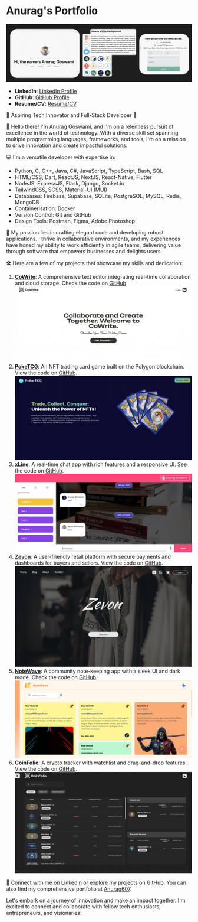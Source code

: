 # Anurag's Portfolio

![1723907596361](image/README/1723907596361.png)

- **LinkedIn**: [LinkedIn Profile](https://www.linkedin.com/in/anurag7902/)
- **GitHub**: [GitHub Profile](https://github.com/Anurag607)
- **Resume/CV**: [Resume/CV](https://drive.google.com/file/d/1DDTaYwZHuW7lIR7x32XjO6EPp09gjgql/view?usp=sharing)

🚀 Aspiring Tech Innovator and Full-Stack Developer 🌟

👋 Hello there! I'm Anurag Goswami, and I'm on a relentless pursuit of excellence in the world of technology. With a diverse skill set spanning multiple programming languages, frameworks, and tools, I'm on a mission to drive innovation and create impactful solutions.

💻 I'm a versatile developer with expertise in:

- Python, C, C++, Java, C#, JavaScript, TypeScript, Bash, SQL
- HTML/CSS, Dart, ReactJS, NextJS, React-Native, Flutter
- NodeJS, ExpressJS, Flask, Django, Socket.io
- TailwindCSS, SCSS, Material-UI (MUI)
- Databases: Firebase, Supabase, SQLite, PostgreSQL, MySQL, Redis, MongoDB
- Containerisation: Docker
- Version Control: Git and GitHub
- Design Tools: Postman, Figma, Adobe Photoshop

🔨 My passion lies in crafting elegant code and developing robust applications. I thrive in collaborative environments, and my experiences have honed my ability to work efficiently in agile teams, delivering value through software that empowers businesses and delights users.

🛠️ Here are a few of my projects that showcase my skills and dedication:

1. **[CoWrite](https://co-write-rosy.vercel.app)**: A comprehensive text editor integrating real-time collaboration and cloud storage. Check the code on [GitHub](https://github.com/anurag607/CoWrite).![CoWrite](./public/projects/cowrite.png)
2. **[PokeTCG](https://poketcg.vercel.app/)**: An NFT trading card game built on the Polygon blockchain. View the code on [GitHub](https://github.com/anurag607/PokeTCG).![PokeTCG](./public/projects/poketcg.png)
3. **[xLine](https://xline.vercel.app/)**: A real-time chat app with rich features and a responsive UI. See the code on [GitHub](https://github.com/anurag607/xLine).![xLine](./public/projects/xline.jpg)
4. **[Zevon](https://zevon.vercel.app/)**: A user-friendly retail platform with secure payments and dashboards for buyers and sellers. View the code on [GitHub](https://github.com/anurag607/Zevon).![Zevon](./public/projects/zevon.png)
5. **[NoteWave](https://notewave.vercel.app)**: A community note-keeping app with a sleek UI and dark mode. Check the code on [GitHub](https://github.com/anurag607/NoteWave).![NoteWave](./public/projects/notewave.png)
6. **[CoinFolio](https://coinfolio-tan.vercel.app/)**: A crypto tracker with watchlist and drag-and-drop features. View the code on [GitHub](https://github.com/anurag607/CoinFolio).
   ![CoinFolio](./public/projects/coinfolio.png)

🔗 Connect with me on [LinkedIn](https://www.linkedin.com/in/anurag7902/) or explore my projects on [GitHub](https://github.com/Anurag607). You can also find my comprehensive portfolio at [Anurag607](https://anurag607.github.io/Anurag607/).

Let's embark on a journey of innovation and make an impact together. I'm excited to connect and collaborate with fellow tech enthusiasts, entrepreneurs, and visionaries!
